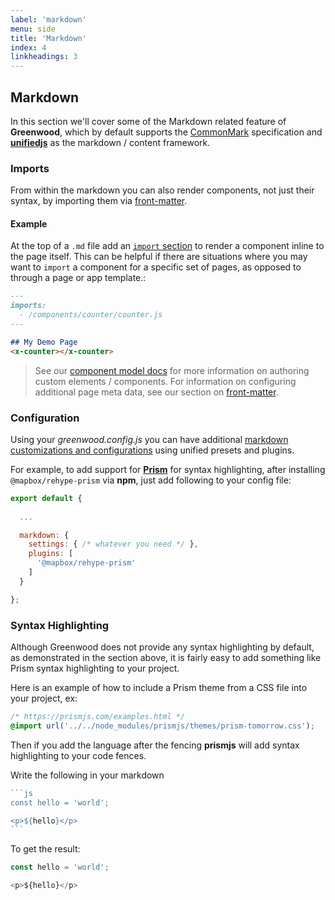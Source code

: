 ```yaml
---
label: 'markdown'
menu: side
title: 'Markdown'
index: 4
linkheadings: 3
---
```


## Markdown
In this section we'll cover some of the Markdown related feature of **Greenwood**, which by default supports the [CommonMark](https://commonmark.org/help/) specification and [**unifiedjs**](https://unifiedjs.com/) as the markdown / content framework.

### Imports
From within the markdown you can also render components, not just their syntax, by importing them via [front-matter](/docs/front-matter).


#### Example
At the top of a `.md` file add an [`import` section](/docs/front-matter/) to render a component inline to the page itself.  This can be helpful if there are situations where you may want to `import` a component for a specific set of pages, as opposed to through a page or app template.:

```md
---
imports:
  - /components/counter/counter.js
---

## My Demo Page
<x-counter></x-counter>
```

> See our [component model docs](/docs/component-model) for more information on authoring custom elements / components.  For information on configuring additional page meta data, see our section on [front-matter](/docs/front-matter/).

### Configuration
Using your _greenwood.config.js_ you can have additional [markdown customizations and configurations](/docs/configuration#markdown) using unified presets and plugins.

For example, to add support for [**Prism**](https://prismjs.com/) for syntax highlighting, after installing `@mapbox/rehype-prism` via **npm**, just add following to your config file:

```js
export default {
  
  ...

  markdown: {
    settings: { /* whatever you need */ },
    plugins: [
      '@mapbox/rehype-prism'
    ]
  }

};
```

### Syntax Highlighting

Although Greenwood does not provide any syntax highlighting by default, as demonstrated in the section above, it is fairly easy to add something like Prism syntax highlighting to your project. 


Here is an example of how to include a Prism theme from a CSS file into your project, ex:

```css
/* https://prismjs.com/examples.html */
@import url('../../node_modules/prismjs/themes/prism-tomorrow.css');
```

Then if you add the language after the fencing **prismjs** will add syntax highlighting to your code fences.

Write the following in your markdown

````js
```js
const hello = 'world';

<p>${hello}</p>
```
````

To get the result:

```js
const hello = 'world';

<p>${hello}</p>
```